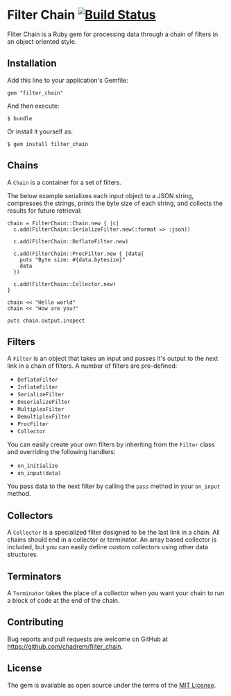 # Filter Chain [![Build Status](https://travis-ci.org/chadrem/filter_chain.svg)](https://travis-ci.org/chadrem/filter_chain)

Filter Chain is a Ruby gem for processing data through a chain of filters in an object oriented style.

## Installation

Add this line to your application's Gemfile:

    gem "filter_chain"

And then execute:

    $ bundle

Or install it yourself as:

    $ gem install filter_chain

## Chains

A ````Chain```` is a container for a set of filters. 

The below example serializes each input object to a JSON string, compresses the strings, prints the byte size of each string, and collects the results for future retrieval:

    chain = FilterChain::Chain.new { |c|
      c.add(FilterChain::SerializeFilter.new(:format => :json))

      c.add(FilterChain::DeflateFilter.new)

      c.add(FilterChain::ProcFilter.new { |data|
        puts "Byte size: #{data.bytesize}"
        data
      })

      c.add(FilterChain::Collector.new)
    }

    chain << "Hello world"
    chain << "How are you?"

    puts chain.output.inspect

## Filters

A ````Filter```` is an object that takes an input and passes it's output to the next link in a chain of filters.
A number of filters are pre-defined:

- ````DeflateFilter````
- ````InflateFilter````
- ````SerializeFilter````
- ````DeserializeFilter````
- ````MultiplexFilter````
- ````DemultiplexFilter````
- ````ProcFilter````
- ````Collector````

You can easily create your own filters by inheriting from the ````Filter```` class and overriding the following handlers:

- ````on_initialize````
- ````on_input(data)````

You pass data to the next filter by calling the ````pass```` method in your ````on_input```` method.

## Collectors

A ````Collector```` is a specialized filter designed to be the last link in a chain.
All chains should end in a collector or terminator.
An array based collector is included, but you can easily define custom collectors using other data structures.

## Terminators

A ````Terminator```` takes the place of a collector when you want your chain to run a block of code at the end of the chain.

## Contributing

Bug reports and pull requests are welcome on GitHub at https://github.com/chadrem/filter_chain.


## License

The gem is available as open source under the terms of the [MIT License](http://opensource.org/licenses/MIT).

